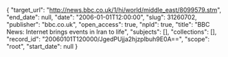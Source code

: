 {
  "target_url": "http://news.bbc.co.uk/1/hi/world/middle_east/8099579.stm", 
  "end_date": null, 
  "date": "2006-01-01T12:00:00", 
  "slug": 31260702, 
  "publisher": "bbc.co.uk", 
  "open_access": true, 
  "npld": true, 
  "title": "BBC News: Internet brings events in Iran to life", 
  "subjects": [], 
  "collections": [], 
  "record_id": "20060101T120000/JgedPUjja2hjzplbuh9E0A==", 
  "scope": "root", 
  "start_date": null
}

